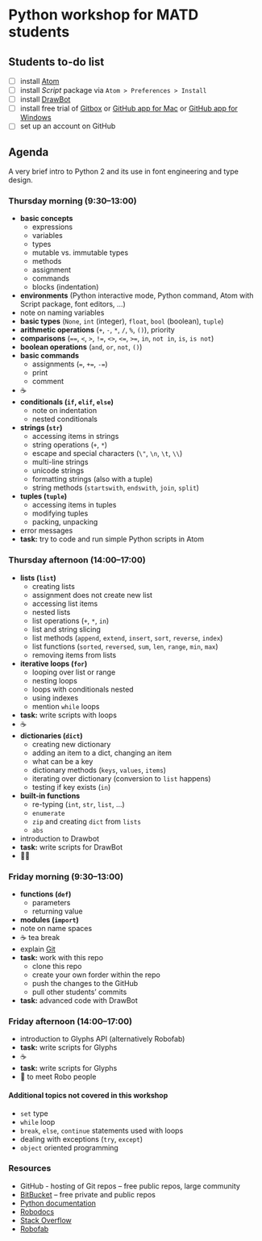 
# Python workshop for MATD students

## Students to-do list

- [ ] install [Atom](http://atom.io)
- [ ] install *Script* package via `Atom > Preferences > Install`
- [ ] install [DrawBot](http://drawbot.readthedocs.org)
- [ ] install free trial of [Gitbox](http://gitboxapp.com) or [GitHub app for Mac](https://mac.github.com) or [GitHub app for Windows](https://windows.github.com)
- [ ] set up an account on GitHub

## Agenda

A very brief intro to Python 2 and its use in font engineering and type design.

### Thursday morning (9:30–13:00)

- **basic concepts**
  - expressions
  - variables
  - types
  - mutable vs. immutable types
  - methods
  - assignment
  - commands
  - blocks (indentation)
- **environments** (Python interactive mode, Python command, Atom with Script package, font editors, …)
- note on naming variables
- **basic types** (`None`, `int` (integer), `float`, `bool` (boolean), `tuple`)
- **arithmetic operations** (`+`, `-`, `*`, `/`, `%`, `()`), priority
- **comparisons** (`==`, `<`, `>`, `!=`, `<>`, `<=`, `>=`, `in`, `not in`, `is`, `is not`)
- **boolean operations** (`and`, `or`, `not`, `()`)
- **basic commands**
  - assignments (`=`, `+=`, `-=`)
  - print
  - comment
- ☕️
- **conditionals (`if`, `elif`, `else`)**
  - note on indentation
  - nested conditionals
- **strings (`str`)**
  - accessing items in strings
  - string operations (`+`, `*`)
  - escape and special characters (`\"`, `\n`, `\t`, `\\`)
  - multi-line strings
  - unicode strings
  - formatting strings (also with a tuple)
  - string methods (`startswith`, `endswith`, `join`, `split`)
- **tuples (`tuple`)**
  - accessing items in tuples
  - modifying tuples
  - packing, unpacking
- error messages
- **task:** try to code and run simple Python scripts in Atom

### Thursday afternoon (14:00–17:00)

- **lists (`list`)**
  - creating lists
  - assignment does not create new list
  - accessing list items
  - nested lists
  - list operations (`+`, `*`, `in`)
  - list and string slicing
  - list methods (`append`, `extend`, `insert`, `sort`, `reverse`, `index`)
  - list functions (`sorted`, `reversed`, `sum`, `len`, `range`, `min`, `max`)
  - removing items from lists
- **iterative loops (`for`)**
  - looping over list or range
  - nesting loops
  - loops with conditionals nested
  - using indexes
  - mention `while` loops
- **task:** write scripts with loops
- ☕️
- **dictionaries (`dict`)**
  - creating new dictionary
  - adding an item to a dict, changing an item
  - what can be a key
  - dictionary methods (`keys`, `values`, `items`)
  - iterating over dictionary (conversion to `list` happens)
  - testing if key exists (`in`)
- **built-in functions**
  - re-typing (`int`, `str`, `list`, …)
  - `enumerate`
  - `zip` and creating `dict` from `lists`
  - `abs`
- introduction to Drawbot
- **task:** write scripts for DrawBot
- 🍺🍟

### Friday morning (9:30–13:00)

- **functions (`def`)**
  - parameters
  - returning value
- **modules (`import`)**
- note on name spaces
- ☕️ tea break
- explain [Git](http://git-scm.org)
- **task:** work with this repo
  - clone this repo
  - create your own forder within the repo
  - push the changes to the GitHub
  - pull other students’ commits
- **task:** advanced code with DrawBot

### Friday afternoon (14:00–17:00)
- introduction to Glyphs API (alternatively Robofab)
- **task:** write scripts for Glyphs
- ☕️ 
- **task:** write scripts for Glyphs
- 🚀 to meet Robo people

#### Additional topics not covered in this workshop
- `set` type
- `while` loop
- `break`, `else`, `continue` statements used with loops
- dealing with exceptions (`try`, `except`)
- `object` oriented programming

### Resources

- GitHub - hosting of Git repos – free public repos, large community
- [BitBucket](http://bitbucket.org) – free private and public repos
- [Python documentation](https://docs.python.org/2/)
- [Robodocs](http://robodocs.readthedocs.org)
- [Stack Overflow](http://stackoverflow.com)
- [Robofab](http://robofab.com)
